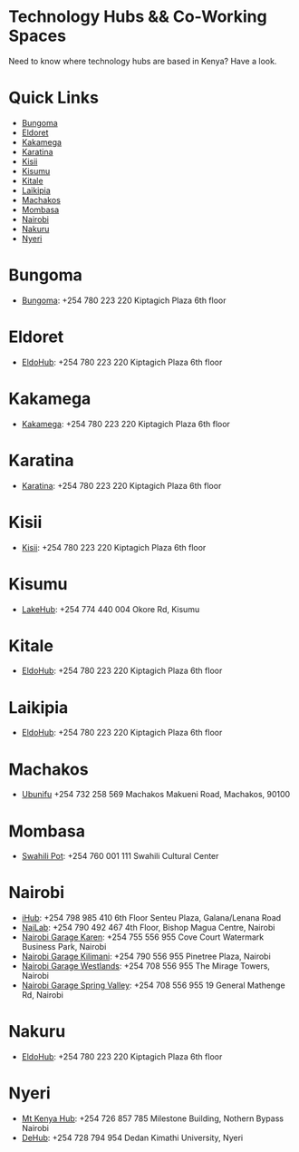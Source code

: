 # Technology Hubs && Co-Working Spaces
Need to know where technology hubs are based in Kenya? Have a look.

# Quick Links

* [Bungoma](https://github.com/ItsMurumba/tech-hubs#bungoma)
* [Eldoret](https://github.com/ItsMurumba/tech-hubs#eldoret)
* [Kakamega](https://github.com/ItsMurumba/tech-hubs#kakamega)
* [Karatina](https://github.com/ItsMurumba/tech-hubs#karatina)
* [Kisii](https://github.com/ItsMurumba/tech-hubs#kisii)
* [Kisumu](https://github.com/ItsMurumba/tech-hubs#kisumu)
* [Kitale](https://github.com/ItsMurumba/tech-hubs#kitale)
* [Laikipia](https://github.com/ItsMurumba/tech-hubs#laikipia)
* [Machakos](https://github.com/ItsMurumba/tech-hubs#machakos)
* [Mombasa](https://github.com/ItsMurumba/tech-hubs#mombasa)
* [Nairobi](https://github.com/ItsMurumba/tech-hubs#nairobi)
* [Nakuru](https://github.com/ItsMurumba/tech-hubs#nakuru)
* [Nyeri](https://github.com/ItsMurumba/tech-hubs#nyeri)

# Bungoma
* [Bungoma](https://www.eldohub.co.ke/): +254  780 223 220 Kiptagich Plaza 6th floor

# Eldoret
* [EldoHub](https://www.eldohub.co.ke/): +254  780 223 220 Kiptagich Plaza 6th floor

# Kakamega
* [Kakamega](https://www.eldohub.co.ke/): +254  780 223 220 Kiptagich Plaza 6th floor

# Karatina
* [Karatina](https://www.eldohub.co.ke/): +254  780 223 220 Kiptagich Plaza 6th floor

# Kisii
* [Kisii](https://www.eldohub.co.ke/): +254  780 223 220 Kiptagich Plaza 6th floor

# Kisumu
* [LakeHub](https://lakehub.co.ke/): +254 774 440 004 Okore Rd, Kisumu

# Kitale
* [EldoHub](https://www.eldohub.co.ke/): +254  780 223 220 Kiptagich Plaza 6th floor

# Laikipia
* [EldoHub](https://www.eldohub.co.ke/): +254  780 223 220 Kiptagich Plaza 6th floor

# Machakos
* [Ubunifu](http://www.ubunifuhubs.net/) +254 732 258 569 Machakos Makueni Road, Machakos, 90100



# Mombasa
* [Swahili Pot](https://swahilipothub.co.ke/): +254 760 001 111 Swahili Cultural Center



# Nairobi
* [iHub](https://ihub.co.ke/): +254 798 985 410 6th Floor Senteu Plaza, Galana/Lenana Road
* [NaiLab](https://nailab.co/):  +254 790 492 467 4th Floor, Bishop Magua Centre, Nairobi
* [Nairobi Garage Karen](https://nairobigarage.com/office-space-in-karen/):  +254 755 556 955 Cove Court Watermark Business Park, Nairobi
* [Nairobi Garage Kilimani](https://nairobigarage.com/office-space-in-kilimani/): +254 790 556 955 Pinetree Plaza, Nairobi
* [Nairobi Garage Westlands](https://nairobigarage.com/office-in-westlands/): +254 708 556 955 The Mirage Towers, Nairobi
* [Nairobi Garage Spring Valley](https://nairobigarage.com/office-space-in-spring-valley/): +254 708 556 955 19 General Mathenge Rd, Nairobi

# Nakuru
* [EldoHub](https://www.eldohub.co.ke/): +254  780 223 220 Kiptagich Plaza 6th floor




# Nyeri
* [Mt Kenya Hub](https://mtkenyahub.com/ea/): +254 726 857 785 Milestone Building, Nothern Bypass Nairobi
* [DeHub](https://dehub.dkut.ac.ke/): +254 728 794 954 Dedan Kimathi University, Nyeri

